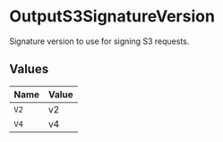 # OutputS3SignatureVersion

Signature version to use for signing S3 requests.


## Values

| Name  | Value |
| ----- | ----- |
| `V2`  | v2    |
| `V4`  | v4    |
